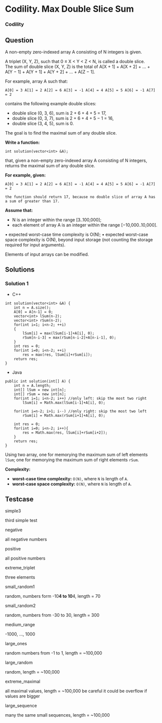 # Codility. Max Double Slice Sum

### Codility

## Question

A non-empty zero-indexed array A consisting of N integers is given.

A triplet (X, Y, Z), such that 0 ≤ X < Y < Z < N, is called a double slice.
The sum of double slice (X, Y, Z) is the total of A[X + 1] + A[X + 2] + ... + A[Y − 1] + A[Y + 1] + A[Y + 2] + ... + A[Z − 1].

For example, array A such that:

`A[0] = 3 A[1] = 2 A[2] = 6 A[3] = -1 A[4] = 4 A[5] = 5 A[6] = -1 A[7] = 2`

contains the following example double slices:

* double slice (0, 3, 6), sum is 2 + 6 + 4 + 5 = 17,
* double slice (0, 3, 7), sum is 2 + 6 + 4 + 5 − 1 = 16,
* double slice (3, 4, 5), sum is 0.

The goal is to find the maximal sum of any double slice.

**Write a function:**

`int solution(vector<int> &A);`

that, given a non-empty zero-indexed array A consisting of N integers, returns the maximal sum of any double slice.

**For example, given:**
```
A[0] = 3 A[1] = 2 A[2] = 6 A[3] = -1 A[4] = 4 A[5] = 5 A[6] = -1 A[7] = 2

the function should return 17, because no double slice of array A has a sum of greater than 17.
```

**Assume that:**

* N is an integer within the range [3..100,000];
* each element of array A is an integer within the range [−10,000..10,000].


•	expected worst-case time complexity is O(N);
•	expected worst-case space complexity is O(N), beyond input storage (not counting the storage required for input arguments).

Elements of input arrays can be modified.

## Solutions

### Solution 1

* C++
```
int solution(vector<int> &A) {
    int n = A.size();
    A[0] = A[n-1] = 0;
    vector<int> lSum(n-2);
    vector<int> rSum(n-2);
    for(int i=1; i<n-2; ++i)
    {
        lSum[i] = max(lSum[i-1]+A[i], 0);
        rSum[n-i-3] = max(rSum[n-i-2]+A[n-i-1], 0);
    }
    int res = 0;
    for(int i=0; i<n-2; ++i)
        res = max(res, lSum[i]+rSum[i]);
    return res;
}
```

* Java
```
public int solution(int[] A) {
    int n = A.length;
    int[] lSum = new int[n];
    int[] rSum = new int[n];
    for(int i=1; i<n-2; i++) //only left: skip the most two right
        lSum[i] = Math.max(lSum[i-1]+A[i], 0);
    
    for(int i=n-2; i>1; i--) //only right: skip the most two left
        rSum[i] = Math.max(rSum[i+1]+A[i], 0);
    
    int res = 0;
    for(int i=0; i<n-2; i++){
        res = Math.max(res, lSum[i]+rSum[i+2]);
    }
    return res;
}
```

Using two array, one for memorying the maximum sum of left elements `lSum`; one for memorying the maximum sum of right elements `rSum`.

**Complexity:**

* **worst-case time complexity:** `O(N)`, where `N` is length of `A`.
* **worst-case space complexity:** `O(N)`, where `N` is length of `A`.

## Testcase

simple3 

third simple test


negative 

all negative numbers


positive 

all positive numbers


extreme_triplet 

three elements


small_random1 

random, numbers form -10**4 to 10**4, length = 70


small_random2 

random, numbers from -30 to 30, length = 300


medium_range 

-1000, ..., 1000


large_ones 

random numbers from -1 to 1, length = ~100,000


large_random 

random, length = ~100,000


extreme_maximal 

all maximal values, length = ~100,000   be careful it could be overflow if values are bigger


large_sequence 

many the same small sequences, length = ~100,000

